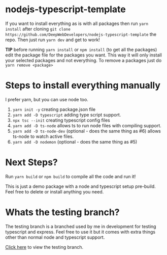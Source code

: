 # nodejs-typescript-template

If you want to install everything as is with all packages then run `yarn install` after cloning `git clone https://github.com/DeepWebDevelopers/nodejs-typescript-template` the repo. Then just run `yarn dev` and get to work!

**TIP**
before running `yarn install` or `npm install` (to get all the packages) edit the package file for the packages you want. This way it will only install your selected packages and not everything. To remove a packages just do `yarn remove <package>`

# Steps to install everything manually

I prefer yarn, but you can use node too.

1. `yarn init -y` creating package.json file
2. `yarn add -D typescript` adding type script support.
3. `npx tsc --init` creating typescript config files
4. `yarn add -D ts-node` allows ts to run node files with compiling support.
5. `yarn add -D ts-node-dev` (optional - does the same thing as #6) allows ts-node to watch active files.
6. `yarn add -D nodemon` (optional - does the same thing as #5)

# Next Steps?

Run `yarn build` or `npm build` to compile all the code and run it!

This is just a demo package with a node and typescript setup pre-build. Feel free to delete or install anything you need.

# Whats the testing branch?

The testing branch is a branched used by me in development for testing typescript and express. Feel free to use it but it comes with extra things other than normal node and typescript support.

[Click here](https://github.com/DeepWebDevelopers/nodejs-typescript-template/tree/testing) to view the testing branch.

